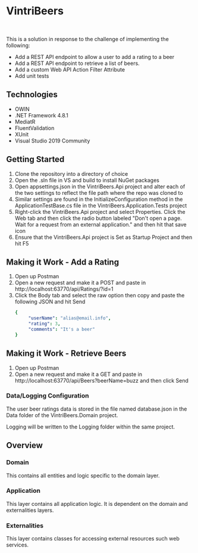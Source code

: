 
 
 # VintriBeers

<br/>

This is a solution in response to the challenge of implementing the following:
<br/>
* Add a REST API endpoint to allow a user to add a rating to a beer
* Add a REST API endpoint to retrieve a list of beers.
* Add a custom Web API Action Filter Attribute
* Add unit tests

## Technologies

* OWIN
* .NET Framework 4.8.1
* MediatR
* FluentValidation
* XUnit
* Visual Studio 2019 Community

## Getting Started

1. Clone the repository into a directory of choice 
2. Open the .sln file in VS and build to install NuGet packages
3. Open appsettings.json in the VintriBeers.Api project and alter each of the two settings to reflect the file path where the repo was cloned to
4. Similar settings are found in the InitializeConfiguration method in the ApplicationTestBase.cs file in the VintriBeers.Application.Tests project
5. Right-click the VintriBeers.Api project and select Properties. Click the Web tab and then click the radio button labeled "Don't open a page. Wait for a request from an external application." and then hit that save icon
6. Ensure that the VintriBeers.Api project is Set as Startup Project and then hit F5

## Making it Work - Add a Rating

1. Open up Postman
2. Open a new request and make it a POST and paste in http://localhost:63770/api/Ratings/?id=1
3. Click the Body tab and select the raw option then copy and paste the following JSON and hit Send
   ```yaml
   {
        "userName": "alias@email.info",
        "rating": 3,
        "comments": "It's a beer"
   }
   
## Making it Work - Retrieve Beers

1. Open up Postman
2. Open a new request and make it a GET and paste in http://localhost:63770/api/Beers?beerName=buzz and then click Send

### Data/Logging Configuration

The user beer ratings data is stored in the file named database.json in the Data folder of the VintriBeers.Domain project.

Logging will be written to the Logging folder within the same project.

## Overview

### Domain

This contains all entities and logic specific to the domain layer.

### Application

This layer contains all application logic. It is dependent on the domain and externalities layers. 

### Externalities

This layer contains classes for accessing external resources such web services. 

